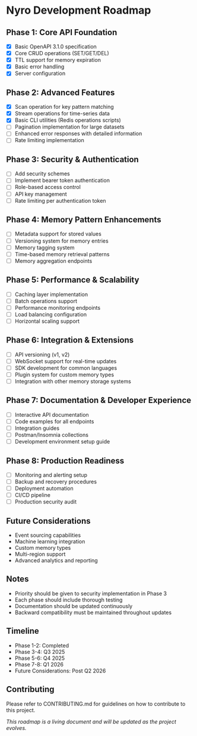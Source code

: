 # Nyro Development Roadmap

## Phase 1: Core API Foundation
- [x] Basic OpenAPI 3.1.0 specification
- [x] Core CRUD operations (SET/GET/DEL)
- [x] TTL support for memory expiration
- [x] Basic error handling
- [x] Server configuration

## Phase 2: Advanced Features
- [x] Scan operation for key pattern matching
- [x] Stream operations for time-series data
- [x] Basic CLI utilities (Redis operations scripts)
- [ ] Pagination implementation for large datasets
- [ ] Enhanced error responses with detailed information
- [ ] Rate limiting implementation

## Phase 3: Security & Authentication
- [ ] Add security schemes
- [ ] Implement bearer token authentication
- [ ] Role-based access control
- [ ] API key management
- [ ] Rate limiting per authentication token

## Phase 4: Memory Pattern Enhancements
- [ ] Metadata support for stored values
- [ ] Versioning system for memory entries
- [ ] Memory tagging system
- [ ] Time-based memory retrieval patterns
- [ ] Memory aggregation endpoints

## Phase 5: Performance & Scalability
- [ ] Caching layer implementation
- [ ] Batch operations support
- [ ] Performance monitoring endpoints
- [ ] Load balancing configuration
- [ ] Horizontal scaling support

## Phase 6: Integration & Extensions
- [ ] API versioning (v1, v2)
- [ ] WebSocket support for real-time updates
- [ ] SDK development for common languages
- [ ] Plugin system for custom memory types
- [ ] Integration with other memory storage systems

## Phase 7: Documentation & Developer Experience
- [ ] Interactive API documentation
- [ ] Code examples for all endpoints
- [ ] Integration guides
- [ ] Postman/Insomnia collections
- [ ] Development environment setup guide

## Phase 8: Production Readiness
- [ ] Monitoring and alerting setup
- [ ] Backup and recovery procedures
- [ ] Deployment automation
- [ ] CI/CD pipeline
- [ ] Production security audit

## Future Considerations
- Event sourcing capabilities
- Machine learning integration
- Custom memory types
- Multi-region support
- Advanced analytics and reporting

## Notes
- Priority should be given to security implementation in Phase 3
- Each phase should include thorough testing
- Documentation should be updated continuously
- Backward compatibility must be maintained throughout updates

## Timeline
- Phase 1-2: Completed
- Phase 3-4: Q3 2025
- Phase 5-6: Q4 2025
- Phase 7-8: Q1 2026
- Future Considerations: Post Q2 2026

## Contributing
Please refer to CONTRIBUTING.md for guidelines on how to contribute to this project.

*This roadmap is a living document and will be updated as the project evolves.*